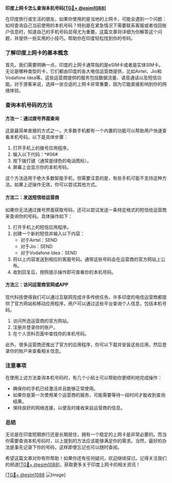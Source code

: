 **印度上网卡怎么查询本机号码[[TG💪+ @esim1088](https://t.me/s/esim1088)]**

在印度旅行或生活的朋友，如果你使用的是当地的上网卡，可能会遇到一个问题：如何查询自己当前使用的本机号码？特别是在紧急情况下需要联系客服或者找回账户信息时，知道自己的手机号码显得尤为重要。这篇文章将详细为你解答这个问题，并提供一些实用的小技巧，帮助你在印度轻松找到你的号码。

### 了解印度上网卡的基本概念

首先，我们需要明确一点，印度的上网卡通常指的是eSIM卡或者是实体SIM卡。无论是哪种类型的卡，它们都由印度的各大电信运营商提供，比如Airtel、Jio和Vodafone Idea等。这些运营商提供的服务包括数据流量、语音通话以及短信功能。对于游客来说，选择一张合适的上网卡非常重要，因为它能直接影响到你的网络体验。

### 查询本机号码的方法

#### 方法一：通过拨号界面查询

这是最简单直接的方式之一。大多数手机都有一个内置的功能可以帮助用户快速查看本机号码。以下是具体步骤：

1. 打开手机上的拨号应用程序。
2. 输入以下代码：*#06#
3. 按下拨打键（通常是绿色的电话图标）。
4. 屏幕上会显示你的本机号码。

这个方法适用于绝大多数智能手机，但需要注意的是，有些手机可能不支持这种方法。如果上述操作无效，你可以尝试其他方式。

#### 方法二：发送短信给运营商

如果你无法通过拨号界面获取号码，还可以尝试发送一条特定格式的短信给运营商来查询你的号码。具体操作如下：

1. 打开手机上的短信应用程序。
2. 创建一个新的短信并输入以下内容：
   - 对于Airtel：SEND
   - 对于Jio：SEND
   - 对于Vodafone Idea：SEND
3. 将以上内容发送到相应的客服号码。通常这些号码会在运营商的官方网站上公布。
4. 收到回复后，按照提示操作即可查看你的本机号码。

#### 方法三：访问运营商官网或APP

现代科技使得我们可以通过互联网完成许多传统任务。许多印度的电信运营商都提供了官方网站和移动应用程序，用户可以通过这些平台查询个人信息，包括本机号码。

1. 访问所选运营商的官方网站。
2. 注册并登录你的账户。
3. 在个人资料页面中查找你的本机号码。

此外，很多运营商还推出了官方的应用程序，你可以下载并安装这些应用，然后登录你的账户来查看相关信息。

### 注意事项

在使用上述方法查询本机号码时，有几个小贴士可以帮助你更顺利地完成操作：

- 确保你的手机已经激活并且能够正常使用。
- 如果你是第一次使用某个运营商的服务，可能需要等待一段时间才能收到查询结果。
- 保持良好的网络连接，以便及时接收来自运营商的信息。

### 总结

无论是在印度短期旅行还是长期居住，拥有一个稳定的上网卡是非常必要的。而当你需要查询本机号码时，以上提到的方法应该能够满足你的需求。当然，最好的办法是事先记录下你的号码，这样即使忘记也可以随时查阅。

希望这篇文章对你有所帮助！如果你还有任何疑问，欢迎继续探讨。记得关注我们的频道[[TG💪+ @esim1088](https://t.me/s/esim1088)]，获取更多关于印度上网卡的相关资讯！

[[TG💪+ @esim1088](https://t.me/s/esim1088) ![Image](https://i.postimg.cc/4NQfJmqS/Snipaste-2025-05-13-00-14-12.png)]